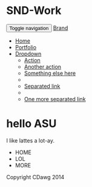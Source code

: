SND-Work
========
<body>
<nav class="navbar navbar-default" role="navigation">

<div class="container-fluid">
	<!-- Brand and toggle get grouped for better mobile display -->
    <div class="navbar-header">
      <button type="button" class="navbar-toggle collapsed" data-toggle="collapse" data-target="#bs-example-navbar-collapse-1">
        <span class="sr-only">Toggle navigation</span>
        <span class="icon-bar"></span>
        <span class="icon-bar"></span>
        <span class="icon-bar"></span>
      </button>
      <a class="navbar-brand" href="#">Brand</a>
    </div>
		<div class="collapse navbar-collapse">
			<ul class="nav navbar-nav">
				<li class="active"> <a href="#"> Home </a></li>		
				<li> <a href="#"> Portfolio </a> </li>
				<li class="dropdown">
			          <a href="#" class="dropdown-toggle" data-toggle="dropdown">Dropdown <span class="caret"></span></a>
			          <ul class="dropdown-menu" role="menu">
			            <li><a href="#">Action</a></li>
			            <li><a href="#">Another action</a></li>
			            <li><a href="#">Something else here</a></li>
			            <li class="divider"></li>
			            <li><a href="#">Separated link</a></li>
			            <li class="divider"></li>
			            <li><a href="#">One more separated link</a></li>
			          </ul>
			        </li>
			    	</ul>
			    </div>
</ul>
</nav>
<div>
<h1> hello ASU </h1>

<p> I like lattes a lot-ay. </p>
<p>
<ul>
	<li> HOME </li>
	<li> LOL </li> 
	<li> MORE </li>
</ul>
</p>
<footer> 
	<p> Copyright CDawg 2014 </p> 
</footer>
</div>
<script type="text/javascript" src="https://code.jquery.com/jquery-2.1.1.min.js"></script>
<script type="text/javascript" src="https://maxcdn.bootstrapcdn.com/bootstrap/3.2.0/js/bootstrap.min.js"> </script>
</body>

</html>
